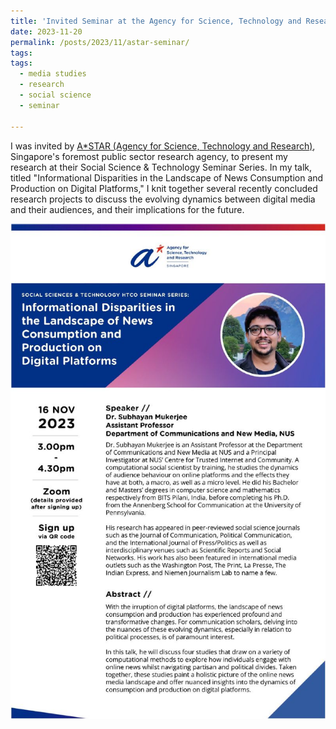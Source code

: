 ```yaml
---
title: 'Invited Seminar at the Agency for Science, Technology and Research (A*STAR'
date: 2023-11-20
permalink: /posts/2023/11/astar-seminar/
tags:
tags:
  - media studies
  - research
  - social science
  - seminar
  
---
```


I was invited by [A*STAR (Agency for Science, Technology and Research)](https://www.a-star.edu.sg/), Singapore's foremost public sector research agency, to present my research at their Social Science & Technology Seminar Series. In my talk, titled "Informational Disparities in the Landscape of News Consumption and Production on Digital Platforms," I knit together several recently concluded research projects to discuss the evolving dynamics between digital media and their audiences, and their implications for the future.


![ASTAR Seminar](/assets/images/astar-seminar.jpg)



